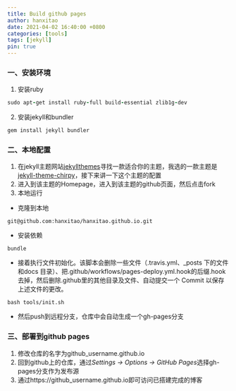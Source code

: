 ```yaml
---
title: Build github pages
author: hanxitao
date: 2021-04-02 16:40:00 +0800
categories: [tools]
tags: [jekyll]
pin: true
---
```


### 一、安装环境
  1. 安装ruby
  ```ruby
  sudo apt-get install ruby-full build-essential zlib1g-dev
  ```
  2. 安装jekyll和bundler
  ```ruby
  gem install jekyll bundler
  ```

### 二、本地配置
1. 在jekyll主题网站[jekyllthemes](http://jekyllthemes.org/)寻找一款适合你的主题，我选的一款主题是[jekyll-theme-chirpy](http://jekyllthemes.org/themes/jekyll-theme-chirpy/)，接下来讲一下这个主题的配置
2. 进入到该主题的Homepage，进入到该主题的github页面，然后点击fork
3. 本地运行
  - 克隆到本地
  ```
  git@github.com:hanxitao/hanxitao.github.io.git
  ```
  - 安装依赖
  ```
  bundle
  ```
  - 接着执行文件初始化。该脚本会删除一些文件（.travis.yml、_posts 下的文件和docs 目录）、把.github/workflows/pages-deploy.yml.hook的后缀.hook去掉，然后删除.github里的其他目录及文件、自动提交一个 Commit 以保存上述文件的更改。
  ```
  bash tools/init.sh
  ```
  - 然后push到远程分支，仓库中会自动生成一个gh-pages分支

### 三、部署到github pages
1. 修改仓库的名字为github_username.github.io
2. 回到github上的仓库，通过*Settings → Options → GitHub Pages*选择gh-pages分支作为发布源
3. 通过https://github_username.github.io即可访问已搭建完成的博客

